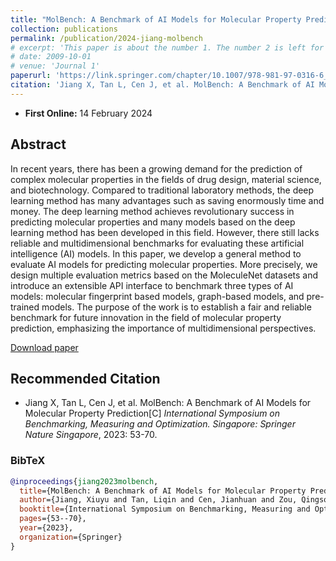 ```yaml
---
title: "MolBench: A Benchmark of AI Models for Molecular Property Prediction"
collection: publications
permalink: /publication/2024-jiang-molbench
# excerpt: 'This paper is about the number 1. The number 2 is left for future work.'
# date: 2009-10-01
# venue: 'Journal 1'
paperurl: 'https://link.springer.com/chapter/10.1007/978-981-97-0316-6_4'
citation: 'Jiang X, Tan L, Cen J, et al. MolBench: A Benchmark of AI Models for Molecular Property Prediction[C] International Symposium on Benchmarking, Measuring and Optimization. Singapore: Springer Nature Singapore, 2023: 53-70.'
---
```


- **First Online:** 14 February 2024

## Abstract

In recent years, there has been a growing demand for the prediction of complex molecular properties in the fields of drug design, material science, and biotechnology. Compared to traditional laboratory methods, the deep learning method has many advantages such as saving enormously time and money. The deep learning method achieves revolutionary success in predicting molecular properties and many models based on the deep learning method has been developed in this field. However, there still lacks reliable and multidimensional benchmarks for evaluating these artificial intelligence (AI) models. In this paper, we develop a general method to evaluate AI models for predicting molecular properties. More precisely, we design multiple evaluation metrics based on the MoleculeNet datasets and introduce an extensible API interface to benchmark three types of AI models: molecular fingerprint based models, graph-based models, and pre-trained models. The purpose of the work is to establish a fair and reliable benchmark for future innovation in the field of molecular property prediction, emphasizing the importance of multidimensional perspectives.

[Download paper](https://link.springer.com/chapter/10.1007/978-981-97-0316-6_4)


## Recommended Citation

* Jiang X, Tan L, Cen J, et al. MolBench: A Benchmark of AI Models for Molecular Property Prediction[C] *International Symposium on Benchmarking, Measuring and Optimization. Singapore: Springer Nature Singapore*, 2023: 53-70.

### BibTeX
```bibtex
@inproceedings{jiang2023molbench,
  title={MolBench: A Benchmark of AI Models for Molecular Property Prediction},
  author={Jiang, Xiuyu and Tan, Liqin and Cen, Jianhuan and Zou, Qingsong},
  booktitle={International Symposium on Benchmarking, Measuring and Optimization},
  pages={53--70},
  year={2023},
  organization={Springer}
}
```